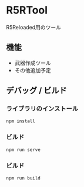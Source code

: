 # R5RTool
R5Reloaded用のツール


## 機能
- 武器作成ツール
- その他追加予定


## デバッグ / ビルド

### ライブラリのインストール
```
npm install
```

### ビルド
```
npm run serve
```

### ビルド
```
npm run build
```
